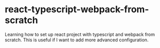 # react-typescript-webpack-from-scratch
Learning how to set up react project with typescript and webpack from scratch. This is useful if I want to add more advanced configuration.
